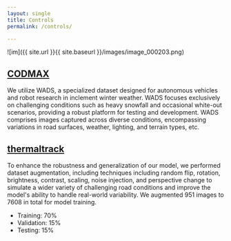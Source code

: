 ```yaml
---
layout: single
title: Controls
permalink: /controls/

---
```


![im]({{ site.url }}{{ site.baseurl }}/images/image_000203.png)

## [CODMAX](https://yimingyang-mtu.github.io/profilo.github.io/codmax)
  We utilize WADS, a specialized dataset designed for autonomous vehicles and robot research in inclement winter weather. WADS focuses exclusively on challenging conditions such as heavy snowfall and occasional white-out scenarios, providing a robust platform for testing and development. WADS comprises images captured across diverse conditions, encompassing variations in road surfaces, weather, lighting, and terrain types, etc.

## [thermaltrack](https://yimingyang-mtu.github.io/profilo.github.io/thermaltrack)
  To enhance the robustness and generalization of our model, we performed dataset augmentation, including techniques including random flip, rotation, brightness, contrast, scaling, noise injection, and perspective change to simulate a wider variety of challenging road conditions and improve the model's ability to handle real-world variability. We augmented 951 images to 7608 in total for model training.
  * Training: 70%
  * Validation: 15%
  * Testing: 15%

